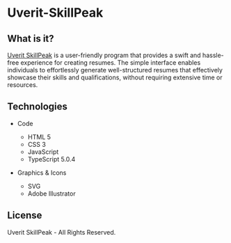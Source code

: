 # Uverit-SkillPeak

## What is it?

[Uverit SkillPeak](https://newhorizonweb.github.io/Uverit-SkillPeak/) is a user-friendly program that provides a swift and hassle-free experience for creating resumes.
The simple interface enables individuals to effortlessly generate well-structured resumes that effectively showcase their skills and qualifications, without requiring extensive time or resources.

## Technologies

- Code
    - HTML 5
    - CSS 3
    - JavaScript
    - TypeScript 5.0.4

- Graphics & Icons
    - SVG
    - Adobe Illustrator

## License

Uverit SkillPeak - All Rights Reserved.